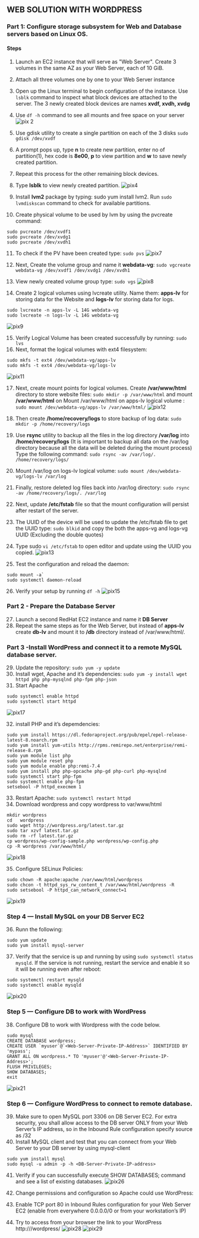 ## WEB SOLUTION WITH WORDPRESS
### Part 1: Configure storage subsystem for Web and Database servers based on Linux OS.
#### Steps
1. Launch an EC2 instance that will serve as "Web Server". Create 3 volumes in the same AZ as your Web Server, each of 10 GiB.
2. Attach all three volumes one by one to your Web Server instance
3. Open up the Linux terminal to begin configuration of the instance. Use `lsblk` command to inspect what block devices are attached to the server. The 3 newly
created block devices are names **xvdf, xvdh, xvdg**
4. Use `df -h` command to see all mounts and free space on your server
![pix 2](https://user-images.githubusercontent.com/74002629/182373755-c02f2da2-046b-40d0-b95e-c389fa3ce9e4.PNG)

5. Use gdisk utility to create a single partition on each of the 3 disks `sudo gdisk /dev/xvdf`
6. A prompt pops up, type **n** to create new partition, enter no of partition(1), hex code is **8e00**, **p** to view partition and **w** to save newly created partition.
7. Repeat this process for the other remaining block devices.
8. Type **lsblk** to view newly created partition.
![pix4](https://user-images.githubusercontent.com/74002629/182373794-69594381-2aeb-44f6-8b82-ac8565a82952.PNG)

9. Install **lvm2** package by typing: sudo yum install lvm2. Run `sudo lvmdiskscan` command to check for available partitions.
10. Create physical volume to be used by lvm by using the pvcreate command: 
```
sudo pvcreate /dev/xvdf1
sudo pvcreate /dev/xvdg1
sudo pvcreate /dev/xvdh1
```
11. To check if the PV have been created type: `sudo pvs`
![pix7](https://user-images.githubusercontent.com/74002629/182373892-afab86a7-1020-4c34-8be9-52c691330d68.PNG)

12. Next, Create the volume group and name it **webdata-vg**: `sudo vgcreate webdata-vg /dev/xvdf1 /dev/xvdg1 /dev/xvdh1`
13. View newly created volume group type: `sudo vgs`
![pix8](https://user-images.githubusercontent.com/74002629/182373911-ac764044-c860-4b5e-9957-f1135dfe570f.PNG)

14. Create 2 logical volumes using lvcreate utility. Name them: **apps-lv** for storing data for the Website and **logs-lv** for storing data for logs.
```
sudo lvcreate -n apps-lv -L 14G webdata-vg
sudo lvcreate -n logs-lv -L 14G webdata-vg
```
![pix9](https://user-images.githubusercontent.com/74002629/182373931-d9d3c292-f5c8-4147-950d-3aea3d77bc47.PNG)

15. Verify Logical Volume has been created successfully by running: `sudo lvs`
16. Next, format the logical volumes with ext4 filesystem: 
```
sudo mkfs -t ext4 /dev/webdata-vg/apps-lv
sudo mkfs -t ext4 /dev/webdata-vg/logs-lv
```
![pix11](https://user-images.githubusercontent.com/74002629/182375321-78581a9b-8389-403a-91ff-653f04164f0b.PNG)

17. Next, create mount points for logical volumes. Create **/var/www/html** directory to store website files: `sudo mkdir -p /var/www/html` and mount **/var/www/html** on Mount /var/www/html on apps-lv logical volume : `sudo mount /dev/webdata-vg/apps-lv /var/www/html/`
![pix12](https://user-images.githubusercontent.com/74002629/182375326-619af95d-796d-4c85-8063-9588ff143aba.PNG)

18. Then create **/home/recovery/logs** to store backup of log data: `sudo mkdir -p /home/recovery/logs` 
19. Use **rsync** utility to backup all the files in the log directory **/var/log** into **/home/recovery/logs** (It is important to backup all data on the /var/log directory because all the data will be deleted during the mount process) Type the following command: `sudo rsync -av /var/log/. /home/recovery/logs/`
20. Mount /var/log on logs-lv logical volume: `sudo mount /dev/webdata-vg/logs-lv /var/log` 
21. Finally, restore deleted log files back into /var/log directory: `sudo rsync -av /home/recovery/logs/. /var/log`
22. Next, update **/etc/fstab** file so that the mount configuration will persist after restart of the server.
23. The UUID of the device will be used to update the /etc/fstab file to get the UUID type: `sudo blkid` and copy the both the apps-vg and logs-vg UUID (Excluding the double quotes)
24. Type sudo `vi /etc/fstab` to open editor and update using the UUID you copied.
![pix13](https://user-images.githubusercontent.com/74002629/182375342-2c0713a4-946d-4e2c-a756-84472eb1ec34.PNG)

25. Test the configuration and reload the daemon: 
```
sudo mount -a`
sudo systemctl daemon-reload
```
26. Verify your setup by running `df -h`
![pix15](https://user-images.githubusercontent.com/74002629/182375405-7cf58fec-605c-41b9-b48e-bea89656a452.PNG)

### Part 2 - Prepare the Database Server
27. Launch a second RedHat EC2 instance and name it **DB Server**
28. Repeat the same steps as for the Web Server, but instead of **apps-lv** create **db-lv** and mount it to **/db** directory instead of /var/www/html/.

### Part 3 -Install WordPress and connect it to a remote MySQL database server.
29. Update the repository: `sudo yum -y update`
30. Install wget, Apache and it’s dependencies: `sudo yum -y install wget httpd php php-mysqlnd php-fpm php-json`
31. Start Apache
```
sudo systemctl enable httpd
sudo systemctl start httpd
```
![pix17](https://user-images.githubusercontent.com/74002629/182375448-cdc35ab4-7f85-43f9-be40-b8e3419513c9.PNG)

32. install PHP and it’s depemdencies:
```
sudo yum install https://dl.fedoraproject.org/pub/epel/epel-release-latest-8.noarch.rpm
sudo yum install yum-utils http://rpms.remirepo.net/enterprise/remi-release-8.rpm
sudo yum module list php
sudo yum module reset php
sudo yum module enable php:remi-7.4
sudo yum install php php-opcache php-gd php-curl php-mysqlnd
sudo systemctl start php-fpm
sudo systemctl enable php-fpm
setsebool -P httpd_execmem 1
```
33. Restart Apache: `sudo systemctl restart httpd`
34. Download wordpress and copy wordpress to var/www/html
```
mkdir wordpress
cd   wordpress
sudo wget http://wordpress.org/latest.tar.gz
sudo tar xzvf latest.tar.gz
sudo rm -rf latest.tar.gz
cp wordpress/wp-config-sample.php wordpress/wp-config.php
cp -R wordpress /var/www/html/
```
![pix18](https://user-images.githubusercontent.com/74002629/182390571-8c367a9a-531b-44b2-b499-2ca2850286b5.PNG)

35. Configure SELinux Policies:
```
sudo chown -R apache:apache /var/www/html/wordpress
sudo chcon -t httpd_sys_rw_content_t /var/www/html/wordpress -R
sudo setsebool -P httpd_can_network_connect=1
```
![pix19](https://user-images.githubusercontent.com/74002629/182390591-c618394d-4064-47e1-bc80-971665d5fcf8.PNG)

### Step 4 — Install MySQL on your DB Server EC2
36. Runn the following:
```
sudo yum update
sudo yum install mysql-server
```
37. Verify that the service is up and running by using `sudo systemctl status mysqld`. If the service is not running, restart the service and enable it so it will be running even after reboot:
```
sudo systemctl restart mysqld
sudo systemctl enable mysqld
```
![pix20](https://user-images.githubusercontent.com/74002629/182390616-7a7f9464-5df3-4997-8a1b-a3ce3ae712d3.PNG)

### Step 5 — Configure DB to work with WordPress
38. Configure DB to work with Wordpress with the code below.
```
sudo mysql
CREATE DATABASE wordpress;
CREATE USER `myuser`@`<Web-Server-Private-IP-Address>` IDENTIFIED BY 'mypass';
GRANT ALL ON wordpress.* TO 'myuser'@'<Web-Server-Private-IP-Address>';
FLUSH PRIVILEGES;
SHOW DATABASES;
exit
```
![pix21](https://user-images.githubusercontent.com/74002629/182390638-84cd0f8d-66aa-4c9a-a3d9-17f9dad7f00a.PNG)

### Step 6 — Configure WordPress to connect to remote database.
39. Make sure to open MySQL port 3306 on DB Server EC2. For extra security, you shall allow access to the DB server ONLY from your Web Server’s IP address, so in the Inbound Rule configuration specify source as /32
40. Install MySQL client and test that you can connect from your Web Server to your DB server by using mysql-client
```
sudo yum install mysql
sudo mysql -u admin -p -h <DB-Server-Private-IP-address>
```
41. Verify if you can successfully execute SHOW DATABASES; command and see a list of existing databases.
![pix26](https://user-images.githubusercontent.com/74002629/182393684-bb4357e0-14c2-44ba-80d2-eca86b5d7148.PNG)

42. Change permissions and configuration so Apache could use WordPress:
43. Enable TCP port 80 in Inbound Rules configuration for your Web Server EC2 (enable from everywhere 0.0.0.0/0 or from your workstation’s IP)
44. Try to access from your browser the link to your WordPress http://<Web-Server-Public-IP-Address>/wordpress/
![pix28](https://user-images.githubusercontent.com/74002629/182393673-8c9cc21a-fee6-4c40-9ab5-034f968dafc5.PNG)
![pix29](https://user-images.githubusercontent.com/74002629/182393677-7204a1e6-3c1f-4b04-969c-5439762a4029.PNG)
  
